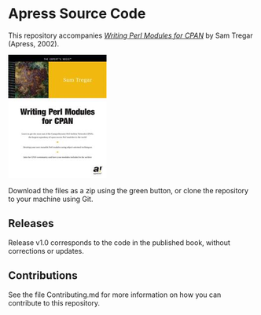 # Apress Source Code

This repository accompanies [*Writing Perl Modules for CPAN*](http://www.apress.com/9781590590188) by Sam Tregar (Apress, 2002).

![Cover image](9781590590188.jpg)

Download the files as a zip using the green button, or clone the repository to your machine using Git.

## Releases

Release v1.0 corresponds to the code in the published book, without corrections or updates.

## Contributions

See the file Contributing.md for more information on how you can contribute to this repository.
